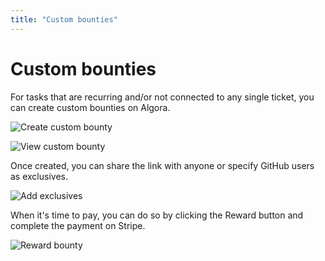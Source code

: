 ```yaml
---
title: "Custom bounties"
---
```


# Custom bounties

For tasks that are recurring and/or not connected to any single ticket, you can create custom bounties on Algora.

![Create custom bounty](/images/docs/create-custom-bounty.png)

![View custom bounty](/images/docs/view-custom-bounty.png)

Once created, you can share the link with anyone or specify GitHub users as exclusives.

![Add exclusives](/images/docs/add-exclusive.png)

When it's time to pay, you can do so by clicking the Reward button and complete the payment on Stripe.

![Reward bounty](/images/docs/reward-bounty.png)
